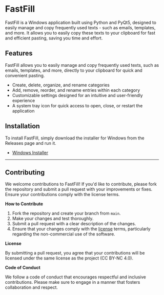 # FastFill

FastFill is a Windows application built using Python and PyQt5, designed to easily manage and copy frequently used texts - such as emails, templates, and more. It allows you to easily copy these texts to your clipboard for fast and efficient pasting, saving you time and effort.

## Features

FastFill allows you to easily manage and copy frequently used texts, such as emails, templates, and more, directly to your clipboard for quick and convenient pasting.

- Create, delete, organize, and rename categories
- Add, remove, reorder, and rename entries within each category
- Customizable settings designed for an intuitive and user-friendly experience
- A system tray icon for quick access to open, close, or restart the application

## Installation

To install FastFill, simply download the installer for Windows from the Releases page and run it.

- [Windows Installer](https://github.com/PaulK6803/FastFill/releases)

---

## Contributing

We welcome contributions to FastFill! If you'd like to contribute, please fork the repository and submit a pull request with your improvements or fixes. Ensure your contributions comply with the license terms.

**How to Contribute**

1. Fork the repository and create your branch from `main`.
2. Make your changes and test thoroughly.
3. Submit a pull request with a clear description of the changes.
4. Ensure that your changes comply with the [license](LICENSE.md) terms, particularly regarding the non-commercial use of the software.

**License**

By submitting a pull request, you agree that your contributions will be licensed under the same license as the project (CC BY-NC 4.0).

**Code of Conduct**

We follow a code of conduct that encourages respectful and inclusive contributions. Please make sure to engage in a manner that fosters collaboration and respect.

